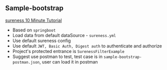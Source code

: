 ## Sample-bootstrap  

[sureness 10 Minute Tutorial](https://github.com/tomsun28/sureness/tree/master/sample-bootstrap)  

- Based on `springboot`
- Load data from default dataSource - `sureness.yml`
- Use default sureness config
- Use default `JWT, Basic Auth, Digest auth` to authenticate and authorize
- Project's protected entrance is `SurenessFilterExample`
- Suggest use postman to test, test case is in `sample-bootstrap-postman.json`, user can load it in postman  
